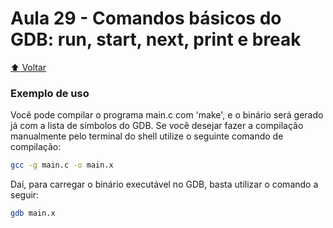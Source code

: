 # Aula 29 - Comandos básicos do GDB: run, start, next, print e break

[:arrow_up: Voltar](https://github.com/Geofisicando/C-orientado-a-testes#%C3%ADndice)

### Exemplo de uso

Você pode compilar o programa main.c com 'make', e o binário será gerado já com a lista de símbolos do GDB. Se você desejar fazer a compilação manualmente pelo terminal do shell utilize o seguinte comando de compilação:

```sh
gcc -g main.c -o main.x
```

Daí, para carregar o binário executável no GDB, basta utilizar o comando a seguir:

```sh
gdb main.x
```
